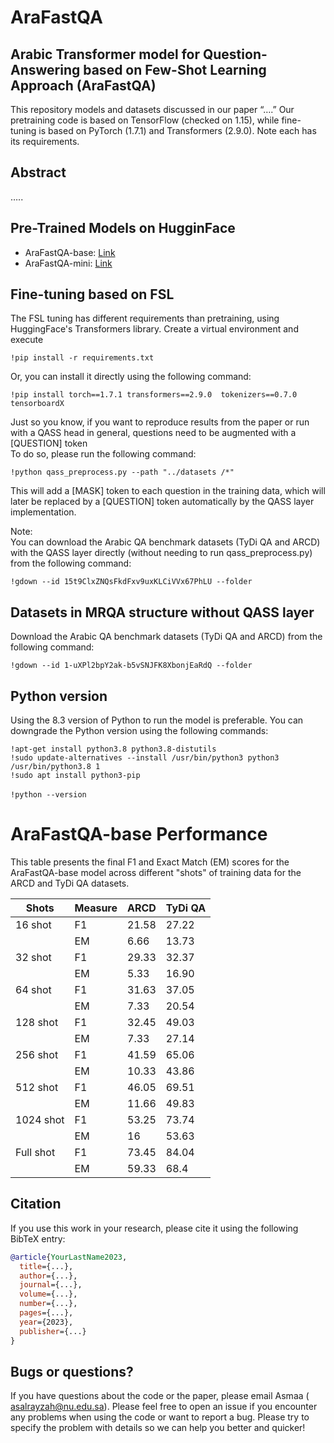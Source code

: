 # AraFastQA


## Arabic Transformer model for Question-Answering based on Few-Shot Learning Approach (AraFastQA)
This repository models and datasets discussed in our paper “….”
Our pretraining code is based on TensorFlow (checked on 1.15), while fine-tuning is based on PyTorch (1.7.1) and Transformers (2.9.0). Note each has its requirements.

## Abstract
…..

## Pre-Trained Models on HugginFace
- AraFastQA-base: [Link](https://huggingface.co/Asmaa-Alrayzah/AraFastQA-base)
- AraFastQA-mini: [Link](https://huggingface.co/Asmaa-Alrayzah/AraFastQA-mini)


## Fine-tuning based on FSL
The FSL tuning has different requirements than pretraining, using HuggingFace's Transformers library. Create a virtual environment and execute

`!pip install -r requirements.txt`

Or, you can install it directly using the following command:

`!pip install torch==1.7.1 transformers==2.9.0  tokenizers==0.7.0 tensorboardX`

Just so you know, if you want to reproduce results from the paper or run with a QASS head in general, questions need to be augmented with a [QUESTION] token <br>  To do so, please run the following command:

`!python qass_preprocess.py --path "../datasets /*"`

This will add a [MASK] token to each question in the training data, which will later be replaced by a [QUESTION] token automatically by the QASS layer implementation.

Note: <br> 
You can download the Arabic QA benchmark datasets (TyDi QA and ARCD) with the QASS layer directly (without  needing to run qass_preprocess.py) from the following command:

`!gdown --id 15t9ClxZNQsFkdFxv9uxKLCiVVx67PhLU --folder`


## Datasets in MRQA structure without QASS layer
Download the Arabic QA benchmark datasets (TyDi QA and ARCD) from the following command:

`!gdown --id 1-uXPl2bpY2ak-b5vSNJFK8XbonjEaRdQ --folder`

## Python version
Using the 8.3 version of Python to run the model is preferable. You can downgrade the Python version using the following commands:

`!apt-get install python3.8 python3.8-distutils`<br>
`!sudo update-alternatives --install /usr/bin/python3 python3 /usr/bin/python3.8 1` <br>
`!sudo apt install python3-pip` <br>
<br>
`!python --version`

# AraFastQA-base Performance

This table presents the final F1 and Exact Match (EM) scores for the AraFastQA-base model across different "shots" of training data for the ARCD and TyDi QA datasets.

| Shots    | Measure | ARCD  | TyDi QA |
|----------|---------|-------|---------|
| 16 shot  | F1      | 21.58 | 27.22   |
|          | EM      | 6.66  | 13.73   |
| 32 shot  | F1      | 29.33 | 32.37   |
|          | EM      | 5.33  | 16.90   |
| 64 shot  | F1      | 31.63 | 37.05   |
|          | EM      | 7.33  | 20.54   |
| 128 shot | F1      | 32.45 | 49.03   |
|          | EM      | 7.33  | 27.14   |
| 256 shot | F1      | 41.59 | 65.06   |
|          | EM      | 10.33 | 43.86   |
| 512 shot | F1      | 46.05 | 69.51   |
|          | EM      | 11.66 | 49.83   |
| 1024 shot| F1      | 53.25 | 73.74   |
|          | EM      | 16    | 53.63   |
| Full shot| F1      | 73.45 | 84.04   |
|          | EM      | 59.33 | 68.4    |

## Citation
If you use this work in your research, please cite it using the following BibTeX entry:

```bibtex
@article{YourLastName2023,
  title={...},
  author={...},
  journal={...},
  volume={...},
  number={...},
  pages={...},
  year={2023},
  publisher={...}
}
```

## Bugs or questions?
If you have questions about the code or the paper, please email Asmaa ( asalrayzah@nu.edu.sa). Please feel free to open an issue if you encounter any problems when using the code or want to report a bug. Please try to specify the problem with details so we can help you better and quicker!

